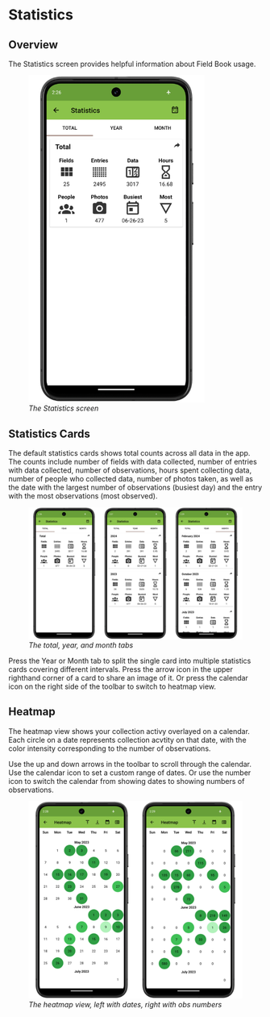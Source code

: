 <link rel="stylesheet" type="text/css" href="_styles/styles.css">

Statistics
==========

Overview
--------

The Statistics screen provides helpful information about Field Book usage.

<figure class="image">
  <img class="screenshot" src="_static/images/statistics/statistics_framed.png" width="350px"> 
  <figcaption class="screenshot-caption"><i>The Statistics screen</i></figcaption> 
</figure>

Statistics Cards
----------------

The default statistics cards shows total counts across all data in the app.
The counts include number of fields with data collected, number of entries with data collected, number of observations, hours spent collecting data, number of people who collected data, number of photos taken, as well as the date with the largest number of observations (busiest day) and the entry with the most observations (most observed).

<figure class="image">
  <img class="screenshot" src="_static/images/statistics/statistics_joined.png" width="1100px"> 
  <figcaption class="screenshot-caption"><i>The total, year, and month tabs</i></figcaption> 
</figure>

Press the Year or Month tab to split the single card into multiple statistics cards covering different intervals.
Press the arrow icon in the upper righthand corner of a card to share an image of it.
Or press the calendar icon on the right side of the toolbar to switch to heatmap view.

Heatmap
-------

The heatmap view shows your collection activy overlayed on a calendar.
Each circle on a date represents collection acvtity on that date, with the color intensity corresponding to the number of observations.

Use the up and down arrows in the toolbar to scroll through the calendar.
Use the calendar icon to set a custom range of dates.
Or use the number icon to switch the calendar from showing dates to showing numbers of observations.

<figure class="image">
  <img class="screenshot" src="_static/images/statistics/statistics_heatmap_joined.png" width="700px"> 
  <figcaption class="screenshot-caption"><i>The heatmap view, left with dates, right with obs numbers</i></figcaption> 
</figure>